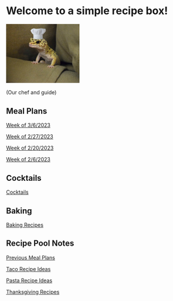 # Welcome to a simple recipe box!

<img src="./lizard_chef.jpg" alt="Our Hero" width="200"/>

(Our chef and guide) 

## Meal Plans

[Week of 3/6/2023](./mealplan20230306.md)

[Week of 2/27/2023](./mealplan20230227.md)

[Week of 2/20/2023](./mealplan20230220.md)

[Week of 2/6/2023](./mealplan20230206.md)

## Cocktails

[Cocktails](./CockTailIndex.md)

## Baking

[Baking Recipes](./BakingIndex.md)

## Recipe Pool Notes

[Previous Meal Plans](./PreviousMealPlansIndex.md)

[Taco Recipe Ideas](./TacoRecipeIdeas.md)

[Pasta Recipe Ideas](./PastaRecipeIdeas.md)

[Thanksgiving Recipes](./ThanksgivingIndex.md)